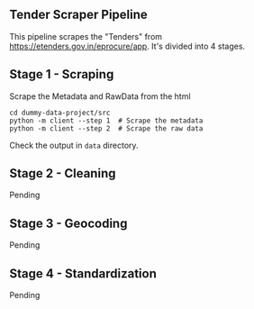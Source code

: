 ## Tender Scraper Pipeline
This pipeline scrapes the "Tenders" from https://etenders.gov.in/eprocure/app. It's divided into 4 stages.

## Stage 1 - Scraping
Scrape the Metadata and RawData from the html
```console
cd dummy-data-project/src
python -m client --step 1  # Scrape the metadata
python -m client --step 2  # Scrape the raw data
```

Check the output in `data` directory.

## Stage 2 - Cleaning
Pending

## Stage 3 - Geocoding
Pending

## Stage 4 - Standardization
Pending
